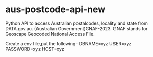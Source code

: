 # aus-postcode-api-new
Python API to access Australian postalcodes, locality and state from DATA.gov.au.  (Australian Government)GNAF-2023. GNAF stands for Geoscape Geocoded National Access File.

Create a env file,put the following-
DBNAME=xyz
USER=xyz
PASSWORD=xyz
HOST=xyz